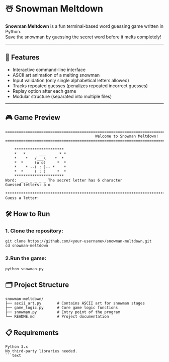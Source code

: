 # ☃️ Snowman Meltdown

**Snowman Meltdown** is a fun terminal-based word guessing game written in Python.  
Save the snowman by guessing the secret word before it melts completely!

---

## 🧩 Features

- Interactive command-line interface
- ASCII art animation of a melting snowman
- Input validation (only single alphabetical letters allowed)
- Tracks repeated guesses (penalizes repeated incorrect guesses)
- Replay option after each game
- Modular structure (separated into multiple files)

---

## 🎮 Game Preview

```
============================================================================================================
                                        Welcome to Snowman Meltdown!                                        
============================================================================================================

    **********************
    *   *      ___      * *
    *    *   /___\    *  *
    *  *     (o o)     *  *
    *    * --( : )-- *    *
    *  *     ( : )     *  *
    **********************
Word:  _ _ _ _ _ _ The secret letter has 6 character
Guessed letters: a o

****************************************************************************************************
Guess a letter:
```
## 🛠️ How to Run

### 1. Clone the repository:
```text
git clone https://github.com/<your-username>/snowman-meltdown.git
cd snowman-meltdown
```
### 2.Run the game:
```text
python snowman.py
```
## 🗂️ Project Structure
```text
snowman-meltdown/
├── ascii_art.py       # Contains ASCII art for snowman stages
├── game_logic.py      # Core game logic functions
├── snowman.py         # Entry point of the program
└── README.md          # Project documentation
```
## 📋 Requirements
```text
Python 3.x
No third-party libraries needed.
```text
